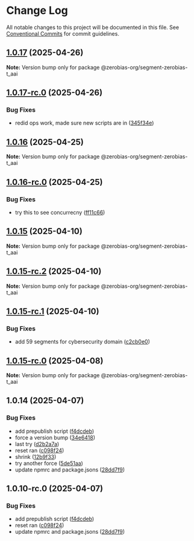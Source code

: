 # Change Log

All notable changes to this project will be documented in this file.
See [Conventional Commits](https://conventionalcommits.org) for commit guidelines.

## [1.0.17](https://github.com/zerobias-org/segment/compare/@zerobias-org/segment-zerobias-t_aai@1.0.17-rc.0...@zerobias-org/segment-zerobias-t_aai@1.0.17) (2025-04-26)

**Note:** Version bump only for package @zerobias-org/segment-zerobias-t_aai





## [1.0.17-rc.0](https://github.com/zerobias-org/segment/compare/@zerobias-org/segment-zerobias-t_aai@1.0.16...@zerobias-org/segment-zerobias-t_aai@1.0.17-rc.0) (2025-04-26)


### Bug Fixes

* redid ops work, made sure new scripts are in ([345f34e](https://github.com/zerobias-org/segment/commit/345f34ec926029dc141943b3e321676adb4a2888))





## [1.0.16](https://github.com/zerobias-org/segment/compare/@zerobias-org/segment-zerobias-t_aai@1.0.16-rc.0...@zerobias-org/segment-zerobias-t_aai@1.0.16) (2025-04-25)

**Note:** Version bump only for package @zerobias-org/segment-zerobias-t_aai





## [1.0.16-rc.0](https://github.com/zerobias-org/segment/compare/@zerobias-org/segment-zerobias-t_aai@1.0.15...@zerobias-org/segment-zerobias-t_aai@1.0.16-rc.0) (2025-04-25)


### Bug Fixes

* try this to see concurrecny ([ff11c66](https://github.com/zerobias-org/segment/commit/ff11c66d67cb9f185098fd640d4139178d29ae22))





## [1.0.15](https://github.com/zerobias-org/segment/compare/@zerobias-org/segment-zerobias-t_aai@1.0.15-rc.2...@zerobias-org/segment-zerobias-t_aai@1.0.15) (2025-04-10)

**Note:** Version bump only for package @zerobias-org/segment-zerobias-t_aai





## [1.0.15-rc.2](https://github.com/zerobias-org/segment/compare/@zerobias-org/segment-zerobias-t_aai@1.0.15-rc.1...@zerobias-org/segment-zerobias-t_aai@1.0.15-rc.2) (2025-04-10)

**Note:** Version bump only for package @zerobias-org/segment-zerobias-t_aai





## [1.0.15-rc.1](https://github.com/zerobias-org/segment/compare/@zerobias-org/segment-zerobias-t_aai@1.0.15-rc.0...@zerobias-org/segment-zerobias-t_aai@1.0.15-rc.1) (2025-04-10)


### Bug Fixes

* add 59 segments for cybersecurity domain ([c2cb0e0](https://github.com/zerobias-org/segment/commit/c2cb0e0c1f1eabb51d7f5a6ae6db98c1516fcdbe))





## [1.0.15-rc.0](https://github.com/zerobias-org/segment/compare/@zerobias-org/segment-zerobias-t_aai@1.0.14...@zerobias-org/segment-zerobias-t_aai@1.0.15-rc.0) (2025-04-08)

**Note:** Version bump only for package @zerobias-org/segment-zerobias-t_aai





## 1.0.14 (2025-04-07)


### Bug Fixes

* add prepublish  script ([f4dcdeb](https://github.com/zerobias-org/segment/commit/f4dcdebd8680d01e015ebc89587a9f70d641afe4))
* force a version bump ([34e6418](https://github.com/zerobias-org/segment/commit/34e6418d078a9f5caf40c511a89dcf0bdb606dc7))
* last try ([d2b2a7a](https://github.com/zerobias-org/segment/commit/d2b2a7afeca45e2d7ca0beaa1e1bed46a09a82c4))
* reset ran ([c098f24](https://github.com/zerobias-org/segment/commit/c098f240eaf5c840d8c595e05e0ad4eee510fe71))
* shrink ([12b9f33](https://github.com/zerobias-org/segment/commit/12b9f3366b3d0b69018a20f5b5f01d86ad87753f))
* try another force ([5de51aa](https://github.com/zerobias-org/segment/commit/5de51aa6220d857f3e235e2a0c7557b40ee8e5e3))
* update npmrc and package.jsons ([28dd7f9](https://github.com/zerobias-org/segment/commit/28dd7f9ea06676c82b88aabf586f5bb6b974bf3b))





## 1.0.10-rc.0 (2025-04-07)


### Bug Fixes

* add prepublish  script ([f4dcdeb](https://github.com/zerobias-org/segment/commit/f4dcdebd8680d01e015ebc89587a9f70d641afe4))
* reset ran ([c098f24](https://github.com/zerobias-org/segment/commit/c098f240eaf5c840d8c595e05e0ad4eee510fe71))
* update npmrc and package.jsons ([28dd7f9](https://github.com/zerobias-org/segment/commit/28dd7f9ea06676c82b88aabf586f5bb6b974bf3b))
